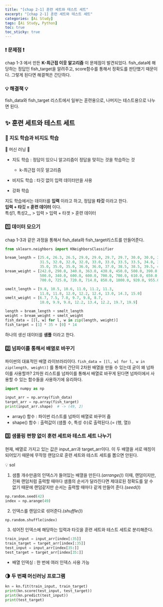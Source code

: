 ```yaml
---
title: "[chap 2-1] 훈련 세트와 테스트 세트"
excerpt: "[chap 2-1] 훈련 세트와 테스트 세트"
categories: [Ai Study]
tags: [Ai Study, Python]
toc: true
toc_sticky: true
---
```


### ❗ 문제점 ❗

chap 1-3 에서 만든 **K-최근접 이웃 알고리즘** 이 문제점이 발견되었다. fish_data에 해당하는 정답인 fish_target을 알려주고, score함수를 통해서 정확도를 판단했기 때문이다. 그렇게 된다면 해결책은 간단하다.

### 💡 해결책 💡

fish_data와 fish_target 리스트에서 일부는 훈련용으로, 나머지는 테스트용으로 나누면 된다.

## ✨ 훈련 세트와 테스트 세트

### 📖 지도 학습과 비지도 학습

🎰 머신 러닝 🎰

- 지도 학습 : 정답이 있으니 알고리즘이 정답을 맞히는 것을 학습하는 것

  - k-최근접 이웃 알고리즘

- 비지도 학습 : 타깃 없이 입력 데이터만을 사용

- 강화 학습

지도 학습에서는 데이터를 **입력** 이라고 하고, 정답을 **타깃** 이라고 한다. <br>
**입력 + 타깃 = 훈련 데이터** 이다. <br>
특성1, 특성2,,, > 입력 > 입력 + 타겟 > 훈련 데이터

### 1️⃣ 데이터 모으기

chap 1-3과 같은 과정을 통해서 fish_data와 fish_target리스트를 만들어준다.

```python
from sklearn.neighbors import KNeighborsClassifier

bream_length = [25.4, 26.3, 26.5, 29.0, 29.0, 29.7, 29.7, 30.0, 30.0, 30.7, 31.0, 31.0,
                31.5, 32.0, 32.0, 32.0, 33.0, 33.0, 33.5, 33.5, 34.0, 34.0, 34.5, 35.0,
                35.0, 35.0, 35.0, 36.0, 36.0, 37.0, 38.5, 38.5, 39.5, 41.0, 41.0]
bream_weight = [242.0, 290.0, 340.0, 363.0, 430.0, 450.0, 500.0, 390.0, 450.0, 500.0, 475.0, 500.0,
                500.0, 340.0, 600.0, 600.0, 700.0, 700.0, 610.0, 650.0, 575.0, 685.0, 620.0, 680.0,
                700.0, 725.0, 720.0, 714.0, 850.0, 1000.0, 920.0, 955.0, 925.0, 975.0, 950.0]

smelt_length = [9.8, 10.5, 10.6, 11.0, 11.2, 11.3,
                11.8, 11.8, 12.0, 12.2, 12.4, 13.0, 14.3, 15.0]
smelt_weight = [6.7, 7.5, 7.0, 9.7, 9.8, 8.7,
                10.0, 9.9, 9.8, 12.2, 13.4, 12.2, 19.7, 19.9]

length = bream_length + smelt_length
weight = bream_weight + smelt_weight
fish_data = [[l, w] for l, w in zip(length, weight)]
fish_target = [1] * 35 + [0] * 14
```

하나의 생선 데이터를 **샘플** 이라고 한다.

### 2️⃣ 넘파이를 통해서 배열로 바꾸기

파이썬의 대표적인 배열 라이브러리이다. `fish_data = [[l, w] for l, w in zip(length, weight)]` 를 통해서 간단히 2차원 배열을 만들 수 있는데 굳이 왜 넘파이를 사용할까? 2차원 리스트를 넘파이를 통해서 배열로 바꾸게 된다면 넘파이에서 사용할 수 있는 함수들을 사용하기에 유리하다.

```python
import numpy as np

input_arr = np.array(fish_data)
target_arr = np.array(fish_target)
print(input_arr.shape)  # -> (49, 2)
```

- array() 함수 : 파이썬 리스트를 넘파이 배열로 바꾸어 줌
- shape() 함수 : 출력값이 (샘플 수, 특성 수)로 출력된다.(= (행, 열))

### 3️⃣ 샘플링 편향 없이 훈련 세트와 테스트 세트 나누기

현재, 배열로 가지고 있는 값은 input_arr과 target_arr이다. 이 두 배열을 서로 매칭이 되어있기 때문에 무작정 랜덤으로 훈련 세트와 테스트 세트를 뽑으면 안된다.

💡 sol

1. 샘플 개수만큼의 인덱스가 들어있는 배열을 만든다.(_arrange()_) 이때, 랜덤이지만, 진짜 랜덤처럼 출력할 때마다 샘플의 순서가 달라진다면 제대로된 정확도를 알 수 없기 때문에 랜덤같지만 순서는 출력할 때마다 같게 만들어 준다.(_seed()_)

```python
np.random.seed(42)
index = np.arange(49)
```

2. 인덱스를 랜덤으로 섞어준다.(_shuffle()_)

```python
np.random.shuffle(index)
```

3. 섞어진 인덱스에 해당하는 입력과 타깃을 훈련 세트와 테스트 세트로 분리해준다.

```python
train_input = input_arr[index[:35]]
train_target = target_arr[index[:35]]
test_input = input_arr[index[35:]]
test_target = target_arr[index[35:]]
```

- 배열 인덱싱 : 한 번에 여러 인덱스 사용 가능

### 🌗 두 번째 머신러닝 프로그램

```python
kn = kn.fit(train_input, train_target)
print(kn.score(test_input, test_target))
print(kn.predict(test_input))
print(test_target)
```
